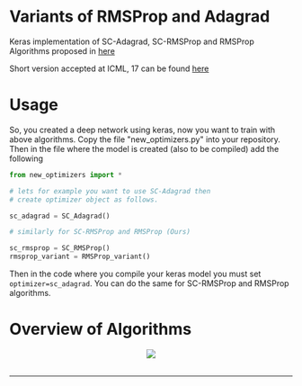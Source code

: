 # Variants of RMSProp and Adagrad

Keras implementation of SC-Adagrad, SC-RMSProp and RMSProp Algorithms proposed in [here](https://arxiv.org/abs/1706.05507)

Short version accepted at ICML, 17 can be found [here](http://www.ml.uni-saarland.de/Publications/MukHei-VariantsRMSPropAdagradLogRegret.pdf)


# Usage

So, you created a deep network using keras, now you want to train with above algorithms. Copy the file  "new_optimizers.py" into your repository. Then in the file where the model is created (also to be compiled) add the following

```python
from new_optimizers import *

# lets for example you want to use SC-Adagrad then
# create optimizer object as follows.

sc_adagrad = SC_Adagrad()

# similarly for SC-RMSProp and RMSProp (Ours)

sc_rmsprop = SC_RMSProp()
rmsprop_variant = RMSProp_variant() 

```

Then in the code where you compile your keras model you must set ```optimizer=sc_adagrad```. You can do the same for SC-RMSProp and RMSProp algorithms.

# Overview of Algorithms 
<div align="center">
  <a href='https://raw.githubusercontent.com/mmahesh/variants_of_rmsprop_and_adagrad/master/poster_image.jpg' target='_blank'><img src="https://raw.githubusercontent.com/mmahesh/variants_of_rmsprop_and_adagrad/master/poster_image.jpg" target='_blank'></a><br><br>
</div>

-----------------

